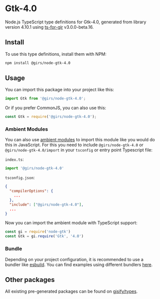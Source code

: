 
# Gtk-4.0

Node.js TypeScript type definitions for Gtk-4.0, generated from library version 4.10.1 using [ts-for-gir](https://github.com/gjsify/ts-for-gir) v3.0.0-beta.16.


## Install

To use this type definitions, install them with NPM:
```bash
npm install @girs/node-gtk-4.0
```

## Usage

You can import this package into your project like this:
```ts
import Gtk from '@girs/node-gtk-4.0';
```

Or if you prefer CommonJS, you can also use this:
```ts
const Gtk = require('@girs/node-gtk-4.0');
```

### Ambient Modules

You can also use [ambient modules](https://github.com/gjsify/ts-for-gir/tree/main/packages/cli#ambient-modules) to import this module like you would do this in JavaScript.
For this you need to include `@girs/node-gtk-4.0` or `@girs/node-gtk-4.0/import` in your `tsconfig` or entry point Typescript file:

`index.ts`:
```ts
import '@girs/node-gtk-4.0'
```

`tsconfig.json`:
```json
{
  "compilerOptions": {
    ...
  },
  "include": ["@girs/node-gtk-4.0"],
  ...
}
```

Now you can import the ambient module with TypeScript support: 

```ts
const gi = require('node-gtk')
const Gtk = gi.require('Gtk', '4.0')
```


### Bundle

Depending on your project configuration, it is recommended to use a bundler like [esbuild](https://esbuild.github.io/). You can find examples using different bundlers [here](https://github.com/gjsify/ts-for-gir/tree/main/examples).

## Other packages

All existing pre-generated packages can be found on [gjsify/types](https://github.com/gjsify/types).

